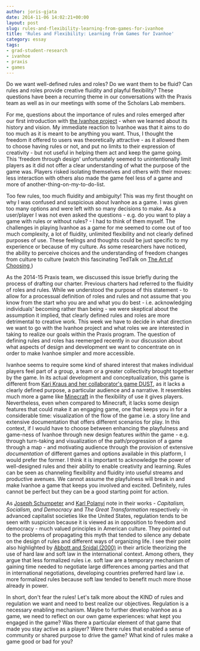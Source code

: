 ```yaml
---
author: joris-gjata
date: 2014-11-06 14:02:21+00:00
layout: post
slug: rules-and-flexibility-learning-from-games-for-ivanhoe
title: 'Rules and Flexibility: Learning from Games for Ivanhoe'
category: essay
tags:
- grad-student-research
- ivanhoe
- praxis
- games
---
```


Do we want well-defined rules and roles? Do we want them to be fluid? Can rules and roles provide creative fluidity and playful flexibility? These questions have been a recurring theme in our conversations with the Praxis team as well as in our meetings with some of the Scholars Lab members.

For me, questions about the importance of rules and roles emerged after our first introduction with [the Ivanhoe project](http://ivanhoe-staging.herokuapp.com) - when we learned about its history and vision. My immediate reaction to Ivanhoe was that it aims to do too much as it is meant to be anything you want. Thus, I thought the freedom it offered to users was theoretically attractive - as it allowed them to choose having rules or not, and put no limits to their expression of creativity - but not useful in helping them act and keep the game going. This 'freedom through design' unfortunately seemed to unintentionally limit players as it did not offer a clear understanding of what the purpose of the game was. Players risked isolating themselves and others with their moves: less interaction with others also made the game feel less of a game and more of another-thing-on-my-to-do-list.

Too few rules, too much fluidity and ambiguity! This was my first thought on why I was confused and suspicious about Ivanhoe as a game. I was given too many options and were left with so many decisions to make. As a user/player I was not even asked the questions - e.g. do you want to play a game with rules or without rules? - I had to think of them myself. The challenges in playing Ivanhoe as a game for me seemed to come out of too much complexity, a lot of fluidity, unlimited flexibility and not clearly defined purposes of use. These feelings and thoughts could be just specific to my experience or because of my culture. As some researchers have noticed, the ability to perceive choices and the understanding of freedom changes from culture to culture (watch this fascinating TedTalk on [The Art of Choosing ](http://www.ted.com/talks/sheena_iyengar_on_the_art_of_choosing?language=en))

As the 2014-15 Praxis team, we discussed this issue briefly during the process of drafting our charter. Previous charters had referred to the fluidity of roles and rules. While we understood the purpose of this statement - to allow for a processual definition of roles and rules and not assume that you know from the start who you are and what you do best - i.e. acknowledging individuals' becoming rather than being - we were skeptical about the assumption it implied, that clearly defined rules and roles are more detrimental to creative work. This week we have to decide in what direction we want to go with the Ivanhoe project and what roles we are interested in taking to realize our goals within the Praxis program. The question of defining rules and roles has reemerged recently in our discussion about what aspects of design and development we want to concentrate on in order to make Ivanhoe simpler and more accessible.

Ivanhoe seems to require some kind of shared interest that makes individual players feel part of a group, a team or a greater collectivity brought together by the game. In its actual development and conceptualization, this game is different from [Kari Kraus and her collaborator's game DUST](http://argdust.weebly.com/uploads/2/1/8/1/21813550/dust_creative_brief_nasa_compressed.pdf), as it lacks a clearly defined purpose, a particular audience and a narrative. It resembles much more a game like [Minecraft](http://en.wikipedia.org/wiki/Minecraft) in the flexibility of use it gives players. Nevertheless, even when compared to Minecraft, it lacks some design features that could make it an engaging game, one that keeps you in for a considerable time: visualization of the flow of the game i.e. a story line and extensive documentation that offers different scenarios for play. In this context, if I would have to choose between enhancing the playfulness and game-ness of Ivanhoe through new design features _within_ the game - e.g. through turn-taking and visualization of the path/progression of a game through a map - and motivating audience through the provision of extensive _documentation_ of different games and options available in this platform, I would prefer the former. I think it is important to acknowledge the power of well-designed rules and their ability to enable creativity and learning. Rules can be seen as channeling flexibility and fluidity into useful streams and productive avenues. We cannot assume the playfulness will break in and make Ivanhoe a game that keeps you involved and excited. Definitely, rules cannot be perfect but they can be a good starting point for action.

As [Joseph Schumpeter](http://en.wikipedia.org/wiki/Joseph_Schumpeter) and [Karl Polanyi](http://en.wikipedia.org/wiki/Karl_Polanyi) note in their works - _Capitalism, Socialism, and Democracy_ and _The Great Transformation_ respectively -in advanced capitalist societies like the United States, regulation tends to be seen with suspicion because it is viewed as in opposition to freedom and democracy - much valued principles in American culture. They pointed out to the problems of propagating this myth that tended to silence any debate on the design of rules and different ways of organizing life. I see their point also highlighted by [Abbott and Snidal (2000)](http://www.jstor.org/stable/2601340) in their article theorizing the use of hard law and soft law in the international context. Among others, they argue that less formalized rules i.e. soft law are a temporary mechanism of gaining time needed to negotiate large differences among parties and that in international negotiations, developing countries preferred hard law i.e. more formalized rules because soft law tended to benefit much more those already in power.

In short, don't fear the rules! Let's talk more about the KIND of rules and regulation we want and need to best realize our objectives. Regulation is a necessary enabling mechanism. Maybe to further develop Ivanhoe as a game, we need to reflect on our own game experiences: what kept you engaged in the game? Was there a particular element of that game that made you stay active as a player? Were there rules that enabled a sense of community or shared purpose to drive the game? What kind of rules make a game good or bad for you?
